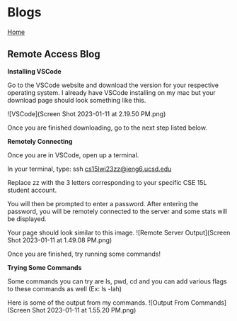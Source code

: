 # Blogs

[Home](https://ashishsdalvi.github.io/cse15l-lab-reports/index)

## Remote Access Blog

**Installing VSCode** 

Go to the VSCode website and download the version for your respective operating system. I already have VSCode installing on my mac but your download page should look something like this. 

![VSCode](Screen Shot 2023-01-11 at 2.19.50 PM.png)

Once you are finished downloading, go to the next step listed below. 


**Remotely Connecting**

Once you are in VSCode, open up a terminal.

In your terminal, type: ssh cs15lwi23zz@ieng6.ucsd.edu

Replace zz with the 3 letters corresponding to your specific CSE 15L student account. 

You will then be prompted to enter a password. After entering the password, you will be remotely connected to the server 
and some stats will be displayed. 

Your page should look similar to this image.
![Remote Server Output](Screen Shot 2023-01-11 at 1.49.08 PM.png)

Once you are finished, try running some commands!

**Trying Some Commands**

Some commands you can try are ls, pwd, cd and you can add various flags to these commands as well (Ex: ls -lah)

Here is some of the output from my commands. 
![Output From Commands](Screen Shot 2023-01-11 at 1.55.20 PM.png)


